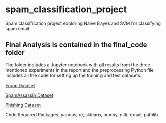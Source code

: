 # spam_classification_project
Spam classification project exploring Naive Bayes and SVM for classifying spam email. 

## Final Analysis is contained in the final_code folder
The folder includes a Jupyter notebook with all results from the three mentioned experiments in the report and the preprocessing Python file includes all the code for setting up the training and test datasets. 

[Enron Dataset](http://nlp.cs.aueb.gr/software_and_datasets/Enron-Spam/index.html)

[SpamAssassin Dataset](https://spamassassin.apache.org/old/publiccorpus/)

[Phishing Dataset](https://www.kaggle.com/datasets/subhajournal/phishingemails)

Code Required Packages:
pandas, re, sklearn, numpy, nltk, email, pathlib
